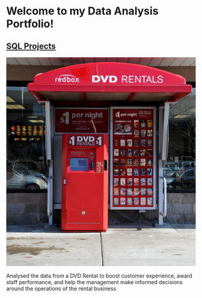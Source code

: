 
# Welcome to my Data Analysis Portfolio!

## [SQL Projects](https://github.com/ProTeni/Data-Analysis-Folder/blob/main/another-page.md)


![](https://github.com/ProTeni/Data-Analysis-Folder/blob/main/Images/DVD_rental_machine.jpg)


Analysed the data from a DVD Rental to boost customer experience, award staff performance, and help the management make informed decisions around the operations of the rental business


